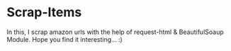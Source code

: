 # Scrap-Items

In this, I scrap amazon urls with the help of request-html & BeautifulSoaup Module.
Hope you find it interesting... :)
